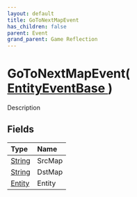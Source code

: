 ```yaml
---
layout: default
title: GoToNextMapEvent
has_children: false
parent: Event
grand_parent: Game Reflection
---
```

# GoToNextMapEvent( [ EntityEventBase ](/docs/game-reflection/events/entity_event_base) )
Description 

## Fields

| Type | Name |
|:-------------|:--------------|
| [String](/docs/game-reflection/components/string) | SrcMap |
| [String](/docs/game-reflection/components/string) | DstMap |
| [Entity](/docs/game-reflection/classes/entity) | Entity |

